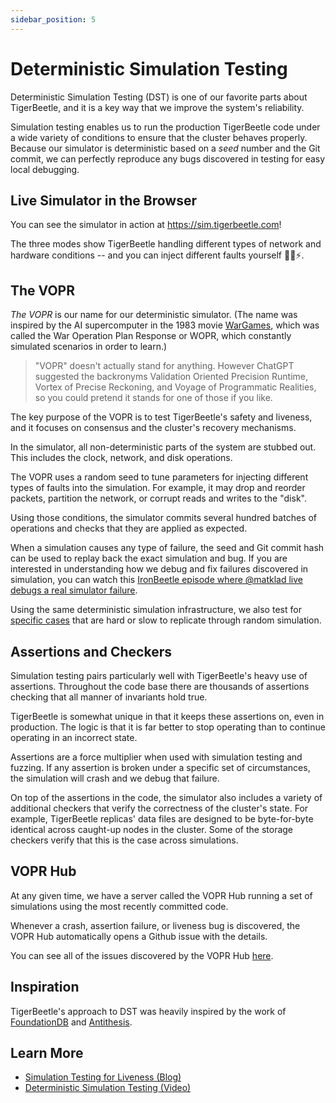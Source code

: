```yaml
---
sidebar_position: 5
---
```


# Deterministic Simulation Testing

Deterministic Simulation Testing (DST) is one of our favorite parts about TigerBeetle, and it is a
key way that we improve the system's reliability.

Simulation testing enables us to run the production TigerBeetle code under a wide variety of
conditions to ensure that the cluster behaves properly. Because our simulator is deterministic based
on a _seed_ number and the Git commit, we can perfectly reproduce any bugs discovered in testing for
easy local debugging.

## Live Simulator in the Browser

You can see the simulator in action at <https://sim.tigerbeetle.com>!

The three modes show TigerBeetle handling different types of network and hardware conditions -- and
you can inject different faults yourself 🔨🧊⚡.

## The VOPR

_The VOPR_ is our name for our deterministic simulator. (The name was inspired by the AI
supercomputer in the 1983 movie [WarGames](https://www.imdb.com/title/tt0086567/), which was called
the War Operation Plan Response or WOPR, which constantly simulated scenarios in order to learn.)

> "VOPR" doesn't actually stand for anything. However ChatGPT suggested the backronyms Validation
> Oriented Precision Runtime, Vortex of Precise Reckoning, and Voyage of Programmatic Realities, so
> you could pretend it stands for one of those if you like.

The key purpose of the VOPR is to test TigerBeetle's safety and liveness, and it focuses on
consensus and the cluster's recovery mechanisms.

In the simulator, all non-deterministic parts of the system are stubbed out. This includes the
clock, network, and disk operations.

The VOPR uses a random seed to tune parameters for injecting different types of faults into the
simulation. For example, it may drop and reorder packets, partition the network, or corrupt reads
and writes to the "disk".

Using those conditions, the simulator commits several hundred batches of operations and checks that
they are applied as expected.

When a simulation causes any type of failure, the seed and Git commit hash can be used to replay
back the exact simulation and bug. If you are interested in understanding how we debug and fix
failures discovered in simulation, you can watch this
[IronBeetle episode where @matklad live debugs a real simulator failure](https://youtu.be/kZ3xVeO0vBw?si=gaHgOzrN-X86CAmi).

Using the same deterministic simulation infrastructure, we also test for
[specific cases](https://github.com/tigerbeetle/tigerbeetle/blob/main/src/vsr/replica_test.zig) that
are hard or slow to replicate through random simulation.

## Assertions and Checkers

Simulation testing pairs particularly well with TigerBeetle's heavy use of assertions. Throughout
the code base there are thousands of assertions checking that all manner of invariants hold true.

TigerBeetle is somewhat unique in that it keeps these assertions on, even in production. The logic
is that it is far better to stop operating than to continue operating in an incorrect state.

Assertions are a force multiplier when used with simulation testing and fuzzing. If any assertion is
broken under a specific set of circumstances, the simulation will crash and we debug that failure.

On top of the assertions in the code, the simulator also includes a variety of additional checkers
that verify the correctness of the cluster's state. For example, TigerBeetle replicas' data files
are designed to be byte-for-byte identical across caught-up nodes in the cluster. Some of the
storage checkers verify that this is the case across simulations.

## VOPR Hub

At any given time, we have a server called the VOPR Hub running a set of simulations using the most
recently committed code.

Whenever a crash, assertion failure, or liveness bug is discovered, the VOPR Hub automatically opens
a Github issue with the details.

You can see all of the issues discovered by the VOPR Hub
[here](https://github.com/tigerbeetle/tigerbeetle/issues?q=is%3Aissue+author%3Atigerbeetle-vopr+).

## Inspiration

TigerBeetle's approach to DST was heavily inspired by the work of
[FoundationDB](https://apple.github.io/foundationdb/testing.html) and
[Antithesis](https://www.antithesis.com/solutions/problems_we_solve/).

## Learn More

- [Simulation Testing for Liveness (Blog)](https://tigerbeetle.com/blog/2023-07-06-simulation-testing-for-liveness)
- [Deterministic Simulation Testing (Video)](https://youtu.be/el-LqUTv00M?si=ltKilzPSW8c7nKVQ)
